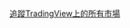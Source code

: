 <!-- TradingView Widget BEGIN -->
<div class="tradingview-widget-container">
  <div id="tradingview_bbdfa"></div>
  <div class="tradingview-widget-copyright"><a href="https://tw.tradingview.com/" rel="noopener nofollow" target="_blank"><span class="blue-text">追蹤TradingView上的所有市場</span></a></div>
  <script type="text/javascript" src="https://s3.tradingview.com/tv.js"></script>
  <script type="text/javascript">
  new TradingView.widget(
  {
  "autosize": true,
  "symbol": "BINANCE:BTCUSDT",
  "interval": "D",
  "timezone": "Etc/UTC",
  "theme": "dark",
  "style": "1",
  "locale": "zh_TW",
  "enable_publishing": false,
  "allow_symbol_change": true,
  "container_id": "tradingview_bbdfa"
}
  );
  </script>
</div>
<!-- TradingView Widget END -->
